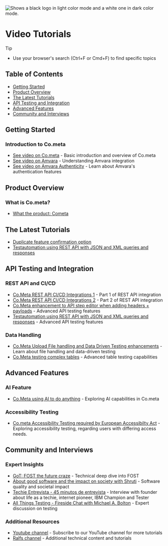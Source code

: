 <picture>
  <source media="(prefers-color-scheme: dark)" srcset="https://raw.githubusercontent.com/cometa-rocks/cometa_documentation/main/img/logos/COMETAROCKS_LogoEslog_Y_W.png">
  <source media="(prefers-color-scheme: light)" srcset="https://raw.githubusercontent.com/cometa-rocks/cometa_documentation/main/img/logos/COMETAROCKS_LogoEslog_Y_B.png">
  <img alt="Shows a black logo in light color mode and a white one in dark color mode." src="https://user-images.githubusercontent.com/25423296/163456779-a8556205-d0a5-45e2-ac17-42d089e3c3f8.png">
</picture>

# Video Tutorials
> [!TIP]
> - Use your browser's search (Ctrl+F or Cmd+F) to find specific topics
## Table of Contents
- [Getting Started](#getting-started)
- [Product Overview](#product-overview)
- [The Latest Tutorials](#latest-tutorials)
- [API Testing and Integration](#api-testing-and-integration)
- [Advanced Features](#advanced-features)
- [Community and Interviews](#community-and-interviews)

## Getting Started

### Introduction to Co.meta
- [See video on Co.meta](https://youtu.be/vbgcb9R-ewI) - Basic introduction and overview of Co.meta
- [See video on Amvara](https://youtu.be/r_-xSZhEb-o) - Understanding Amvara integration
- [See video on Amvara Authenticity](https://youtu.be/KXX4G9h2PS0) - Learn about Amvara's authentication features

## Product Overview

### What is Co.meta?
- [What the product: Cometa](https://www.youtube.com/watch?v=8uv-QAJkOLY&t=9s)

## The Latest Tutorials
- [Duplicate feature confirmation option](https://www.youtube.com/watch?v=TwEILUBuP-4)
- [Testautomation using REST API with JSON and XML queries and responses](https://www.youtube.com/watch?v=QQf6nrAP-Sw)


## API Testing and Integration

### REST API and CI/CD
- [Co.Meta REST API CI/CD Integrations 1](https://youtu.be/TFsZSmyM4wU) - Part 1 of REST API integration
- [Co.Meta REST API CI/CD Integrations 2](https://youtu.be/TD9U_cbM_JA) - Part 2 of REST API integration
- [Co.Meta enhancement to API step editor when adding headers + payloads](https://youtu.be/plC8qag08ZQ) - Advanced API testing features
- [Testautomation using REST API with JSON and XML queries and responses](https://www.youtube.com/watch?v=QQf6nrAP-Sw) - Advanced API testing features

### Data Handling
- [Co.Meta Upload File handling and Data Driven Testing enhancements](https://youtu.be/f-3PxxhrIGY) - Learn about file handling and data-driven testing
- [Co.Meta testing complex tables](https://youtu.be/-vRmuKLg04M) - Advanced table testing capabilities

## Advanced Features

### AI Feature
- [Co.Meta using AI to do anything](https://www.loom.com/share/1d5cdb0681ab46308ddf96de0b824e10?sid=5cb1df8b-04ac-4dcd-96e5-47e2a96565b6) - Exploring AI capabilities in Co.meta

### Accessibility Testing
- [Co.meta Accessibility Testing required by European Accessibilty Act](https://www.loom.com/share/1d5cdb0681ab46308ddf96de0b824e10?sid=5cb1df8b-04ac-4dcd-96e5-47e2a96565b6) - Exploring accessibility testing, regarding users with differing access needs.

## Community and Interviews

### Expert Insights
- [GoT: FOST the future craze](https://youtu.be/fP7E9dmlgEE) - Technical deep dive into FOST
- [About good software and the impact on society with Shruti](https://youtu.be/RwsuY3jefQs) - Software quality and societal impact
- [Techie Entrevista - 45 minutos de entrevista](https://www.youtube.com/watch?v=YqZoRdNCne0) - Interview with founder about life as a techie, internet pioneer, IBM Champion and Tester
- [All Things Testing - Fireside Chat with Michael A. Bolton](https://www.youtube.com/watch?v=swcj-yPVDYg) - Expert discussion on testing

### Additional Resources
- [Youtube channel](https://www.youtube.com/channel/UCSne7hU1GRbg4cV0qWvD2Uw) - Subscribe to our YouTube channel for more tutorials
- [Ralfs channel](https://youtu.be/s86rnmbLDpc) - Additional technical content and tutorials 
